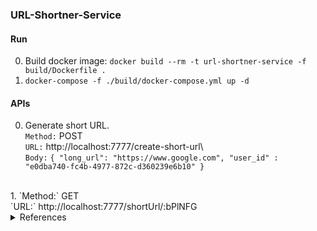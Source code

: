 ### URL-Shortner-Service

#### Run

0. Build docker image: `docker build --rm -t url-shortner-service -f build/Dockerfile .`
1. `docker-compose -f ./build/docker-compose.yml up -d`

#### APIs
 
0. Generate short URL.<br/>
   `Method:` POST <br/>
   `URL:` http://localhost:7777/create-short-url\ <br/>
   `Body:` ```{
   "long_url": "https://www.google.com",
   "user_id" : "e0dba740-fc4b-4977-872c-d360239e6b10"
   }``` <br/>
<br/>
1. `Method:` GET <br/>
   `URL:` http://localhost:7777/shortUrl/:bPlNFG <br/>

<details>
<summary>References </summary>
    A. https://github.com/bxcodec/go-clean-arch <br/>
    B. https://www.eddywm.com/
</details>